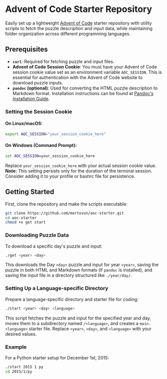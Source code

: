 # Advent of Code Starter Repository

Easily set up a lightweight [Advent of Code](https://adventofcode.com) starter repository with utility scripts to fetch the puzzle description and input data, while maintaining folder organization across different programming languages.

## Prerequisites

- **`curl`**: Required for fetching puzzle and input files.
- **Advent of Code Session Cookie**: You must have your Advent of Code session cookie value set as an environment variable `AOC_SESSION`. This is essential for authentication with the Advent of Code website to download puzzle inputs.
- **`pandoc` (optional)**: Used for converting the HTML puzzle description to Markdown format. Installation instructions can be found at [Pandoc's Installation Guide](https://pandoc.org/installing.html).

### Setting the Session Cookie

#### On Linux/macOS:

```bash
export AOC_SESSION="your_session_cookie_here"
```

#### On Windows (Command Prompt):

```cmd
set AOC_SESSION=your_session_cookie_here
```

Replace `your_session_cookie_here` with your actual session cookie value. **Note:** This setting persists only for the duration of the terminal session. Consider adding it to your profile or bashrc file for persistence.

## Getting Started

First, clone the repository and make the scripts executable:

```bash
git clone https://github.com/mertovun/aoc-starter.git
cd aoc-starter
chmod +x get start
```

### Downloading Puzzle Data

To download a specific day's puzzle and input:

```bash
./get <year> <day>
```

This downloads the Day `<day>` puzzle and input for year `<year>`, saving the puzzle in both HTML and Markdown formats (if `pandoc` is installed), and saving the input file in a directory structured like `./year/day/`.

### Setting Up a Language-specific Directory

Prepare a language-specific directory and starter file for coding:

```bash
./start <year> <day> <language>
```

This script fetches the puzzle and input for the specified year and day, moves them to a subdirectory named `/<language>`, and creates a `main.<language>` starter file. Replace `<year>`, `<day>`, and `<language>` with your desired values.

### Example

For a Python starter setup for December 1st, 2015:

```bash
./start 2015 1 py
cd 2015/1/py
```

